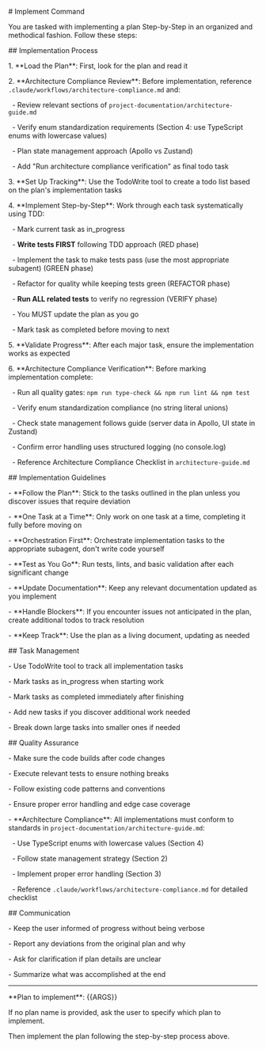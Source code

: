 \# Implement Command



You are tasked with implementing a plan Step-by-Step in an organized and methodical fashion. Follow these steps:



\## Implementation Process



1\. \*\*Load the Plan\*\*: First, look for the plan and read it

2\. \*\*Architecture Compliance Review\*\*: Before implementation, reference `.claude/workflows/architecture-compliance.md` and:

&nbsp;   - Review relevant sections of `project-documentation/architecture-guide.md`

&nbsp;   - Verify enum standardization requirements (Section 4: use TypeScript enums with lowercase values)

&nbsp;   - Plan state management approach (Apollo vs Zustand)

&nbsp;   - Add "Run architecture compliance verification" as final todo task

3\. \*\*Set Up Tracking\*\*: Use the TodoWrite tool to create a todo list based on the plan's implementation tasks

4\. \*\*Implement Step-by-Step\*\*: Work through each task systematically using TDD:

&nbsp;   - Mark current task as in\_progress

&nbsp;   - **Write tests FIRST** following TDD approach (RED phase)

&nbsp;   - Implement the task to make tests pass (use the most appropriate subagent) (GREEN phase)

&nbsp;   - Refactor for quality while keeping tests green (REFACTOR phase)

&nbsp;   - **Run ALL related tests** to verify no regression (VERIFY phase)

&nbsp;   - You MUST update the plan as you go

&nbsp;   - Mark task as completed before moving to next

5\. \*\*Validate Progress\*\*: After each major task, ensure the implementation works as expected

6\. \*\*Architecture Compliance Verification\*\*: Before marking implementation complete:

&nbsp;   - Run all quality gates: `npm run type-check && npm run lint && npm test`

&nbsp;   - Verify enum standardization compliance (no string literal unions)

&nbsp;   - Check state management follows guide (server data in Apollo, UI state in Zustand)

&nbsp;   - Confirm error handling uses structured logging (no console.log)

&nbsp;   - Reference Architecture Compliance Checklist in `architecture-guide.md`



\## Implementation Guidelines



\- \*\*Follow the Plan\*\*: Stick to the tasks outlined in the plan unless you discover issues that require deviation

\- \*\*One Task at a Time\*\*: Only work on one task at a time, completing it fully before moving on

\- \*\*Orchestration First\*\*: Orchestrate implementation tasks to the appropriate subagent, don't write code yourself

\- \*\*Test as You Go\*\*: Run tests, lints, and basic validation after each significant change

\- \*\*Update Documentation\*\*: Keep any relevant documentation updated as you implement

\- \*\*Handle Blockers\*\*: If you encounter issues not anticipated in the plan, create additional todos to track resolution

\- \*\*Keep Track\*\*: Use the plan as a living document, updating as needed



\## Task Management



\- Use TodoWrite tool to track all implementation tasks

\- Mark tasks as in\_progress when starting work

\- Mark tasks as completed immediately after finishing

\- Add new tasks if you discover additional work needed

\- Break down large tasks into smaller ones if needed



\## Quality Assurance



\- Make sure the code builds after code changes

\- Execute relevant tests to ensure nothing breaks

\- Follow existing code patterns and conventions

\- Ensure proper error handling and edge case coverage

\- \*\*Architecture Compliance\*\*: All implementations must conform to standards in `project-documentation/architecture-guide.md`:

&nbsp;   - Use TypeScript enums with lowercase values (Section 4)

&nbsp;   - Follow state management strategy (Section 2)

&nbsp;   - Implement proper error handling (Section 3)

&nbsp;   - Reference `.claude/workflows/architecture-compliance.md` for detailed checklist



\## Communication



\- Keep the user informed of progress without being verbose

\- Report any deviations from the original plan and why

\- Ask for clarification if plan details are unclear

\- Summarize what was accomplished at the end



---



\*\*Plan to implement\*\*: {{ARGS}}



If no plan name is provided, ask the user to specify which plan to implement. 

Then implement the plan following the step-by-step process above.

